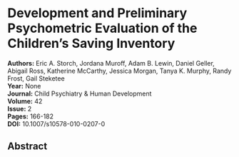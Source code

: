 # Development and Preliminary Psychometric Evaluation of the Children’s Saving Inventory

**Authors:** Eric A. Storch, Jordana Muroff, Adam B. Lewin, Daniel Geller, Abigail Ross, Katherine McCarthy, Jessica Morgan, Tanya K. Murphy, Randy Frost, Gail Steketee  
**Year:** None  
**Journal:** Child Psychiatry & Human Development  
**Volume:** 42  
**Issue:** 2  
**Pages:** 166-182  
**DOI:** 10.1007/s10578-010-0207-0  

## Abstract



